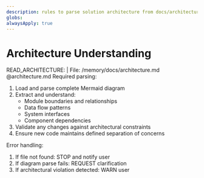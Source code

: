 ```yaml
---
description: rules to parse solution architecture from docs/architecture.md
globs:
alwaysApply: true
---
```

# Architecture Understanding
READ_ARCHITECTURE: |
  File: /memory/docs/architecture.md @architecture.md
  Required parsing:
  1. Load and parse complete Mermaid diagram
  2. Extract and understand:
     - Module boundaries and relationships
     - Data flow patterns
     - System interfaces
     - Component dependencies
  3. Validate any changes against architectural constraints
  4. Ensure new code maintains defined separation of concerns

  Error handling:
  1. If file not found: STOP and notify user
  2. If diagram parse fails: REQUEST clarification
  3. If architectural violation detected: WARN user
